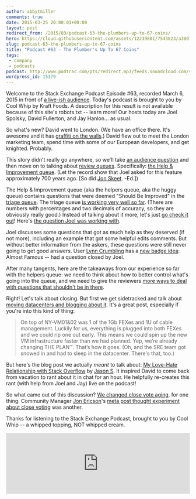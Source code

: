 ```yaml
---
author: abbytmiller
comments: true
date: 2015-03-25 20:00:01+00:00
layout: post
redirect_from: /2015/03/podcast-63-the-plumbers-up-to-67-coins/
hero: https://cloud.githubusercontent.com/assets/12239801/7543823/a30079b2-f595-11e4-8463-c9f25dcfda81.jpg
slug: podcast-63-the-plumbers-up-to-67-coins
title: "Podcast #63 - The Plumber's Up To 67 Coins"
tags:
 - company
 - podcasts
podcast: http://www.podtrac.com/pts/redirect.mp3/feeds.soundcloud.com/stream/197512699-stack-exchange-stack-exchange-podcast-63-the-plumbers-up-to-67-coins.mp3
wordpress_id: 15379
---
```


Welcome to the Stack Exchange Podcast Episode #63, recorded March 6, 2015 in front of [a live-ish audience](http://chat.stackexchange.com/transcript/512/2015/3/6). Today's podcast is brought to you by Cool Whip by Kraft Foods. A description for this result is not available because of this site's robots.txt -- learn more! Our hosts today are Joel Spolsky, David Fullerton, and Jay Hanlon... as usual.

So what's new? David went to London. (We have an office there. It's awesome and it has [graffiti on the walls](https://twitter.com/balpha/status/569776309901131776).) David flew out to meet the London marketing team, spend time with some of our European developers, and get knighted. Probably.

This story didn't really go anywhere, so we'll take [an audience question](http://chat.stackexchange.com/transcript/512?m=20410986#20410986) and then move on to talking about [review queues](http://stackoverflow.com/review). Specifically: [the Help & Improvement queue](http://meta.stackoverflow.com/questions/287466/help-improve-the-help-improvement-queue). (Let the record show that Joel asked for this feature approximately 700 years ago. [So did [Jon Skeet](http://meta.stackexchange.com/questions/5052/flagging-a-question-for-improvement-without-voting-to-close). -Ed.])

The Help & Improvement queue (aka the helpers queue, aka the huggy queue) contains questions that were deemed "Should Be Improved" in the [triage queue](http://meta.stackoverflow.com/questions/278380/help-us-test-question-triage). The triage queue [is working very well so far](http://chat.stackexchange.com/transcript/512?m=20411106#20411106). (There are numbers with percentages and two decimals of accuracy, so they are obviously really good.) Instead of talking about it more, let's just [go check it out](http://stackoverflow.com/review/helper)! Here's [the question Joel was working with](http://stackoverflow.com/questions/28801791/how-to-convert-png8-in-graphicsmagick).

Joel discusses some questions that got as much help as they deserved (if not more), including an example that got some helpful edits comments. But without better information from the askers, these questions were still never going to get good answers. User [Lynn Crumbling](http://stackoverflow.com/users/656243/lynn-crumbling) has a [new badge idea](http://chat.stackexchange.com/transcript/512?m=20411567#20411567): Almost Famous -- had a question closed by Joel.

After many tangents, here are the takeaways from our experience so far with the helpers queue: we need to think about how to better control what's going into the queue, and we need to give the reviewers [more ways to deal with questions that shouldn't be in there](http://meta.stackoverflow.com/questions/288385/hiq-very-low-quality-link).

Right! Let's talk about closing. But first we get sidetracked and talk about [moving datacenters and blogging about it](http://blog.serverfault.com/2015/03/05/how-we-upgrade-a-live-data-center/). It's a great post, especially if you're into this kind of thing:
> On top of NY-VM01&02 was 1 of the 1Gb FEXes and 1U of cable management. Luckily for us, everything is plugged into both FEXes and we could rip one out early. This means we could spin up the new VM infrastructure faster than we had planned. Yep, we’re already changing THE PLAN™. That’s how it goes.
(Oh, and the SRE team got snowed in and had to sleep in the datacenter. There's that, too.)

But here's the blog post we actually _meant_ to talk about: [My Love-Hate Relationship with Stack Overflow](http://www.embeddedrelated.com/showarticle/741.php) by [Jason S](http://stackoverflow.com/users/44330/jason-s). It inspired David to come back from vacation to rant about it in chat for an hour. He helpfully re-creates this rant (with help from Joel and Jay) live on the podcast!

So what came out of this discussion? [We changed close vote aging](http://meta.stackexchange.com/q/250223/165581), for one thing. Community Manager [Jon Ericson](http://meta.stackoverflow.com/users/1438/jon-ericson)'s [meta post thought experiment about close voting](http://meta.stackoverflow.com/q/286407/865899) was another.

Thanks for listening to the Stack Exchange Podcast, brought to you by Cool Whip -- a whipped topping, NOT whipped cream.

<iframe src="https://w.soundcloud.com/player/?url=https%3A//api.soundcloud.com/tracks/197512699&color=ff5500&auto_play=false&hide_related=false&show_comments=true&show_user=true&show_reposts=false" width="100%" height="166" frameborder="no" scrolling="no"></iframe>
